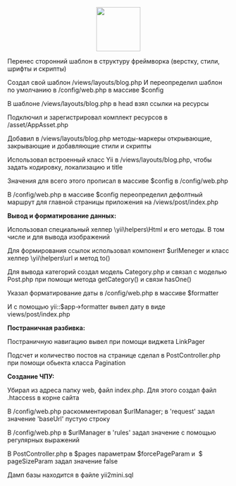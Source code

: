 <p align="center"><img src="https://avatars0.githubusercontent.com/u/993323" height="100px"></p>

Перенес сторонний шаблон в структуру фреймворка (верстку, стили, шрифты и скрипты)

Создал свой шаблон /views/layouts/blog.php И переопределил шаблон по умолчанию в /config/web.php в массиве $config

В шаблоне /views/layouts/blog.php в head взял ссылки на ресурсы

Подключил и зарегистрировал комплект ресурсов в /asset/AppAsset.php

Добавил в /views/layouts/blog.php методы-маркеры открывающие, закрывающие и добавляющие стили и скрипты

Использовал встроенный класс Yii в /views/layouts/blog.php, чтобы задать кодировку, локализацию и title

Значения для всего этого прописал в массиве $config в /config/web.php

В /config/web.php в массиве $config переопределил дефолтный маршрут для главной страницы приложения на /views/post/index.php

<b>Вывод и форматирование данных:</b>

Использовал специальный хелпер \yii\helpers\Html и его методы. В том числе и для вывода изображений

Для формирования ссылок использовал компонент $urlMeneger и класс хелпер \yii\helpers\url и метод to()

Для вывода категорий создал модель Category.php и связал с моделью Post.php при помощи метода getCategory() и связи hasOne()

Указал форматирование даты в /config/web.php в массиве $formatter

И с помощью yii::$app->formatter вывел дату в виде views/post/index.php

<b>Постраничная разбивка:</b>

Постраничную навигацию вывел при помощи виджета LinkPager

Подсчет и количество постов на странице сделал в PostController.php при помощи обьекта класса Pagination

<b>Создание ЧПУ:</b>

Убирал из адреса папку web, файл index.php. Для этого создал файл .htaccess в корне сайта

В /config/web.php раскомментировал $urlManager; в 'request' задал значение 'baseUrl' пустую строку

В /config/web.php в $urlManager в 'rules' задал значение с помощью регулярных выражений

В PostController.php в $pages параметрам $forcePageParam и  $ pageSizeParam задал значение false

Дамп базы находится в файле yii2mini.sql
